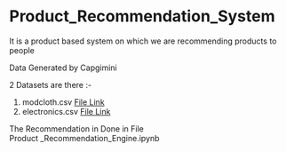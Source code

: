# Product_Recommendation_System
It is a product based system on which we are recommending products to people

Data Generated by Capgimini

2 Datasets are there :- 
1. modcloth.csv <a href="https://github.com/RishavMishraRM/Product_Recommendation_System/blob/main/modcloth.csv">File Link</a>
2. electronics.csv <a href="">File Link</a>

The Recommendation in Done in File<br> Product _Recommendation_Engine.ipynb <a href="https://github.com/RishavMishraRM/Product_Recommendation_System/blob/main/Product%20_Recommendation_Engine.ipynb"><a>
